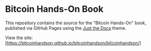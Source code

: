 # Bitcoin Hands-On Book

This repository contains the source for the "Bitcoin Hands-On" book, published via GitHub Pages using the [Just the Docs](https://just-the-docs.github.io/just-the-docs/) theme.

View the site: [https://bitcoinhandson.github.io/bitcoinhandson/bitcoinhandson/]